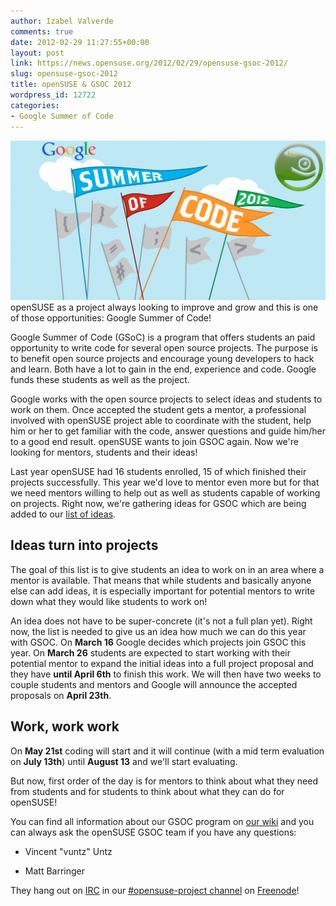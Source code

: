 ```yaml
---
author: Izabel Valverde
comments: true
date: 2012-02-29 11:27:55+00:00
layout: post
link: https://news.opensuse.org/2012/02/29/opensuse-gsoc-2012/
slug: opensuse-gsoc-2012
title: openSUSE & GSOC 2012
wordpress_id: 12722
categories:
- Google Summer of Code
---
```


[![GSOC 12 logo with openSUSE Geeko](/wp-content/uploads/2012/02/GSOC-12-logo-openSUSE.png)](http://news.opensuse.org/2012/02/29/opensuse-gsoc-2012/gsoc-12-logo-opensuse/)
openSUSE as a project always looking to improve and grow and this is one of those opportunities: Google Summer of Code!

Google Summer of Code (GSoC) is a program that offers students an paid opportunity to write code for several open source projects. The purpose is to benefit open source projects and encourage young developers to hack and learn. Both have a lot to gain in the end, experience and code. Google funds these students as well as the project.
<!-- more -->
Google works with the open source projects to select ideas and students to work on them. Once accepted the student gets a mentor, a professional involved with openSUSE project able to coordinate with the student, help him or her to get familiar with the code, answer questions and guide him/her to a good end result.
openSUSE wants to join GSOC again. Now we're looking for mentors, students and their ideas!

Last year openSUSE had 16 students enrolled, 15 of which finished their projects successfully. This year we'd love to mentor even more but for that we need mentors willing to help out as well as students capable of working on projects. Right now, we're gathering ideas for GSOC which are being added to our [list of ideas](http://en.opensuse.org/openSUSE:GSOC_2012_Ideas).


## Ideas turn into projects


The goal of this list is to give students an idea to work on in an area where a mentor is available. That means that while students and basically anyone else can add ideas, it is especially important for potential mentors to write down what they would like students to work on!

An idea does not have to be super-concrete (it's not a full plan yet). Right now, the list is needed to give us an idea how much we can do this year with GSOC. On **March 16** Google decides which projects join GSOC this year. On **March 26** students are expected to start working with their potential mentor to expand the initial ideas into a full project proposal and they have **until April 6th** to finish this work. We will then have two weeks to couple students and mentors and Google will announce the accepted proposals on **April 23th**.


## Work, work work


On **May 21st** coding will start and it will continue (with a mid term evaluation on **July 13th**) until **August 13** and we'll start evaluating.

But now, first order of the day is for mentors to think about what they need from students and for students to think about what they can do for openSUSE!

You can find all information about our GSOC program on [our wiki](http://en.opensuse.org/openSUSE:GSOC_2012) and you can always ask the openSUSE GSOC team if you have any questions:



	
  * Vincent "vuntz" Untz

	
  * Matt Barringer


They hang out on [IRC](http://en.wikipedia.org/wiki/IRC) in our [#opensuse-project channel](irc://irc.freenode.net/opensuse-project) on [Freenode](http://freenode.net)!
